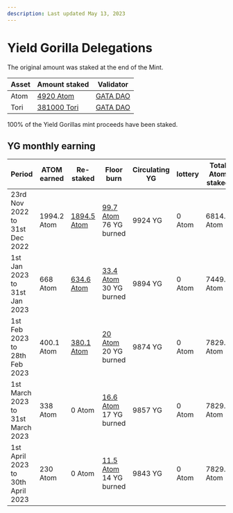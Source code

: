 ```yaml
---
description: Last updated May 13, 2023
---
```


# Yield Gorilla Delegations

The original amount was staked at the end of the Mint.&#x20;

| Asset | Amount staked                                                                                       | Validator                                                                                                  |
| ----- | --------------------------------------------------------------------------------------------------- | ---------------------------------------------------------------------------------------------------------- |
| Atom  | [4920 Atom](https://www.mintscan.io/cosmos/account/cosmos1p454fm4rerxddn0uppen8hvckceylf7p7a2jpf)   | [GATA DAO](https://www.mintscan.io/cosmos/validators/cosmosvaloper10unx6s0cdqntvrumd5hs07rgd5ytcztqh8etw6) |
| Tori  | [381000 Tori](https://www.mintscan.io/teritori/account/tori1p454fm4rerxddn0uppen8hvckceylf7pufam6e) | [GATA DAO](https://www.mintscan.io/teritori/validators/torivaloper1dyduggaqthztgm8tnk59flkeu3l3qvpzhhd6hn) |

100% of the Yield Gorillas mint proceeds have been staked.&#x20;

## YG monthly earning&#x20;

| Period                            | ATOM earned  | Re-staked                                                                                                             | Floor burn                                                                                                                                                         | Circulating YG | lottery | Total Atom staked | Total Tori staked      |
| --------------------------------- | ------------ | --------------------------------------------------------------------------------------------------------------------- | ------------------------------------------------------------------------------------------------------------------------------------------------------------------ | -------------- | ------- | ----------------- | ---------------------- |
| 23rd Nov 2022  to 31st Dec 2022   | 1994.2 Atom  | [1894.5 Atom](https://www.mintscan.io/cosmos/txs/A108F804A5C41841365B1716BC3C127644D861331BE7B7270422CC4C78A9C3A1)    | <p><a href="https://www.mintscan.io/cosmos/txs/4F1C237DAA87E387CC5FC2FB4724E011091D32758593380BC12B8F3FB9209E26">99.7 Atom</a><br>76 YG burned </p>                | 9924 YG        | 0 Atom  | 6814.5 Atom       | 381000 Tori            |
| 1st Jan 2023 to 31st Jan 2023     | 668 Atom     | [634.6 Atom](https://www.mintscan.io/cosmos/account/cosmos1p454fm4rerxddn0uppen8hvckceylf7p7a2jpf)                    | <p><a href="https://www.mintscan.io/cosmos/txs/643BD1C052BEFE55151FD20F3C407E62F3D655CC531187BCAD7B640B5840DA53">33.4 Atom</a><br>30 YG  burned </p>               | 9894 YG        | 0 Atom  | 7449.1 Atom       | 381000 Tori            |
| 1st Feb 2023 to 28th Feb 2023     | 400.1 Atom   | [380.1 Atom](https://www.mintscan.io/cosmos/account/cosmos1p454fm4rerxddn0uppen8hvckceylf7p7a2jpf)                    | <p><a href="https://www.mintscan.io/cosmos/txs/D5ABB88E743BDFA18F31B9FB0A8C6D00AA99F8E9E160C55E752943215A856479">20 Atom</a><br>20 YG burned</p>                   | 9874 YG        | 0 Atom  | 7829.2 Atom       | 381000 Tori            |
| 1st March 2023 to 31st March 2023 | 338 Atom     | 0 Atom                                                                                                                | <p><a href="https://www.mintscan.io/teritori/txs/72562CBC1D982184BC52D2801B12E3F482FB039CD9DE1C7D6D98196DF9B202F6">16.6 Atom</a><br>17 YG burned</p>               | 9857 YG        | 0 Atom  | 7829.2 Atom       | <p>381000<br>Tori</p>  |
| 1st April 2023 to 30th April 2023 | 230 Atom     | 0 Atom                                                                                                                | <p><a href="https://www.mintscan.io/cosmos/txs/A97B09B0678BC58A078269D8F3049B2982DFC89F6C05F4FD98C5063B8F8FFB5C?height=15120129">11.5 Atom</a><br>14 YG burned</p> | 9843 YG        | 0 Atom  | 7829.2 Atom       | <p>381000 <br>Tori</p> |

